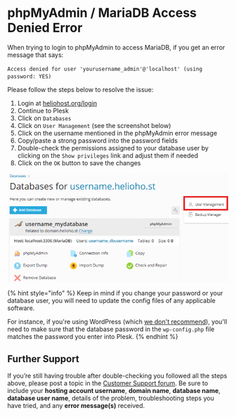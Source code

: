 # phpMyAdmin / MariaDB Access Denied Error

When trying to login to phpMyAdmin to access MariaDB, if you get an error message that says: 

`Access denied for user 'yourusername_admin'@'localhost' (using password: YES)`

Please follow the steps below to resolve the issue:

1) Login at [heliohost.org/login](https://heliohost.org/login/)
2) Continue to Plesk
3) Click on `Databases`
4) Click on `User Management` (see the screenshot below)
5) Click on the username mentioned in the phpMyAdmin error message
6) Copy/paste a strong password into the password fields
7) Double-check the permissions assigned to your database user by clicking on the `Show privileges` link and adjust them if needed
8) Click on the `OK` button to save the changes

![](../.gitbook/assets/db-user-management.png)

{% hint style="info" %}
Keep in mind if you change your password or your database user, you will need to update the config files of any applicable software.

For instance, if you're using WordPress (which [we don't recommend](../misc/wordpress.md)), you'll need to make sure that the database password in the `wp-config.php` file matches the password you enter into Plesk.
{% endhint %}

## Further Support

If you’re still having trouble after double-checking you followed all the steps above, please post a topic in the [Customer Support forum](https://helionet.org/index/forum/45-customer-service/?do=add). Be sure to include your **hosting account username**, **domain name**, **database name**, **database user name**, details of the problem, troubleshooting steps you have tried, and any **error message(s)** received.